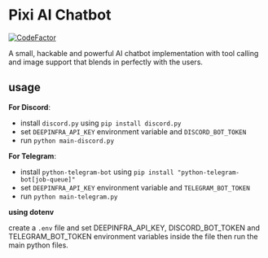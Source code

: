 # Pixi AI Chatbot

[![CodeFactor](https://www.codefactor.io/repository/github/amiralimollaei/pixi-bot/badge)](https://www.codefactor.io/repository/github/amiralimollaei/pixi-bot)

A small, hackable and powerful AI chatbot implementation with tool calling and image support that blends in perfectly with the users.

## usage

**For Discord**:

- install `discord.py` using `pip install discord.py`
- set `DEEPINFRA_API_KEY` environment variable and `DISCORD_BOT_TOKEN`
- run `python main-discord.py`

**For Telegram**:

- install `python-telegram-bot` using `pip install "python-telegram-bot[job-queue]"`
- set `DEEPINFRA_API_KEY` environment variable and `TELEGRAM_BOT_TOKEN`
- run `python main-telegram.py`

**using dotenv**

create a `.env` file and set DEEPINFRA_API_KEY, DISCORD_BOT_TOKEN and TELEGRAM_BOT_TOKEN environment variables inside the file then run the main python files.

